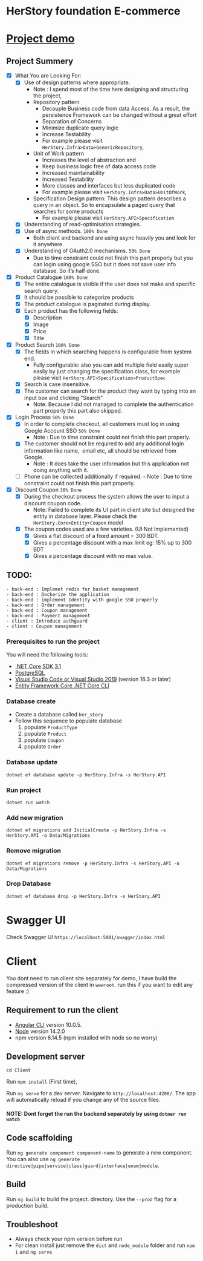 # HerStory foundation E-commerce

# [Project demo](https://youtu.be/Twp0uTYXYeE)

## Project Summery

- [x] What You are Looking For:
    - [x] Use of design patterns where appropriate.
        - Note : I spend most of the time here designing and structuring the project, 
        - Repository pattern
            - Decouple Business code from data Access. As a result, the persistence Framework can be changed without a great effort
            - Separation of Concerns
            - Minimize duplicate query logic
            - Increase Testability
            - For example please visit `HerStory.Infra>Data>GenericRepository`,
        - Unit of Work pattern
            - Increases the level of abstraction and 
            - Keep business logic free of data access code
            - Increased maintainability
            - Increased Testability
            - More classes and interfaces but less duplicated code 
            - For example please visit `HerStory.Infra>Data>UnitOfWork`, 
        - Specification Design pattern: This design pattern describes a query in an object. So to encapsulate a paged query that searches for some products
            - For example please visit `HerStory.API>Specification` 
    - [x] Understanding of read-optimisation strategies.
    - [x] Use of async methods. `100% Done`
        - Both client and backend are using async heavily you and look for it anywhere.
    - [x] Understanding of OAuth2.0 mechanisms. `50% Done`
        - Due to time constraint could not finish this part properly but you can login using google SSO but it does not save user info database. So it’s half done.    
- [x] Product Catalogue `100% Done`
    - [x] The entire catalogue is visible if the user does not make and specific search query.
    - [x] It should be possible to categorize products
    - [x] The product catalogue is paginated during display. 
    - [x] Each product has the following fields: 
        - [x] Description
        - [x] Image
        - [x] Price 
        - [x] Title  
- [x] Product Search `100% Done`
    - [x] The fields in which searching happens is configurable from system end.
        - Fully configurable: also you can add multiple field easily super easily by just changing the specification class, 
        for example please visit `HerStory.API>Specification>ProductSpec` 
    - [x] Search is case insensitive. 
    - [x] The customer can search for the product they want by typing into an input box and clicking "Search" 
        - Note: Because I did not managed to complete the authentication part properly this part also skipped.
- [x] Login Process `50% Done`
    - [x] In order to complete checkout, all customers must log in using Google Account SSO `50% Done`
        - Note : Due to time constraint could not finish this part properly.
    - [x] The customer should not be required to add any additional login information like name,  email etc, all should be retrieved from Google.
        - Note : It does take the user information but this application not doing anything with it.
    - [ ] Phone can be collected additionally if required.
            - Note : Due to time constraint could not finish this part properly. 
- [x] Discount Coupon `30% Done`
    - [x] During the checkout process the system allows the user to input a discount coupon code.
        - Note: Failed to complete its UI part in client site but designed the entity in database layer. Please check the `HerStory.Core>Entity>Coupon` model
    - [x] The coupon codes used are a few varieties. (UI Not Implemented)
        - [x] Gives a flat discount of a fixed amount = 300 BDT. 
        - [x] Gives a percentage discount with a max limit eg: 15% up to 300 BDT 
        - [x] Gives a percentage discount with no max value. 
        
 ## TODO:
    - back-end : Implemet redis for basket management 
    - back-end : Dockerize the application
    - back-end : implement Identity with google SSO properly
    - back-end : Order management
    - back-end : Coupon management
    - back-end : Payment management
    - client : Introduce authguard
    - client : Coupon management
     
 ### Prerequisites to run the project 
 
 You will need the following tools:
 
 - [.NET Core SDK 3.1](https://dotnet.microsoft.com/download/dotnet-core/3.1)
 - [PostgreSQL](https://www.postgresql.org/download/)
 - [Visual Studio Code or Visual Studio 2019](https://visualstudio.microsoft.com/vs/) (version 16.3 or later)
 - [Entity Framework Core .NET Core CLI](https://docs.microsoft.com/en-us/ef/core/miscellaneous/cli/dotnet)

### Database create 

 - Create a database called `her_story`
 - Follow this sequence to populate database 
    1. populate `ProductType`
    2. populate `Product`
    3. populate `Coupon`
    4. populate `Order`  
  
### Database update

`dotnet ef database update -p HerStory.Infra -s HerStory.API`

### Run project

`dotnet run watch`

### Add new migration 

`dotnet ef migrations add InitialCreate -p HerStory.Infra -s HerStory.API -o Data/Migrations`

### Remove migration 

`dotnet ef migrations remove -p HerStory.Infra -s HerStory.API -o Data/Migrations` 

### Drop Database
`dotnet ef database drop -p HerStory.Infra -s HerStory.API` 

# Swagger UI
 Check Swagger UI `https://localhost:5001/swagger/index.html`

# Client
You dont need to run client site separately for demo, I have build the compressed version of the client in `wwwroot`.
run this if you want to edit any feature :)

## Requirement to run the client
- [Angular CLI](https://github.com/angular/angular-cli) version 10.0.5.
- [Node](https://nodejs.org/en/) version 14.2.0
- npm version 6.14.5 (npm installed with node so no worry)

## Development server

`cd Client` 

Run `npm install` (First time), 

Run `ng serve` for a dev server. Navigate to `http://localhost:4200/`. The app will automatically reload if you change any of the source files.

#### NOTE: Dont forget the run the backend separately by using `dotner run watch`

## Code scaffolding

Run `ng generate component component-name` to generate a new component. You can also use `ng generate directive|pipe|service|class|guard|interface|enum|module`.

## Build

Run `ng build` to build the project. directory. Use the `--prod` flag for a production build.

## Troubleshoot

- Always check your npm version before run
- For clean install just remove the `dist` and `node_module` folder and run `npm i` and `ng serve`
